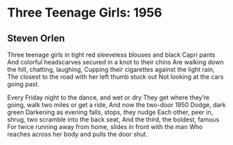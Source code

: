 # Three Teenage Girls: 1956
## Steven Orlen
Three teenage girls in tight red sleeveless blouses and black Capri pants
And colorful headscarves secured in a knot to their chins
Are walking down the hill, chatting, laughing,
Cupping their cigarettes against the light rain,
The closest to the road with her left thumb stuck out
Not looking at the cars going past.

Every Friday night to the dance, and wet or dry
They get where they’re going, walk two miles or get a ride,
And now the two-door 1950 Dodge, dark green
Darkening as evening falls, stops, they nudge
Each other, peer in, shrug, two scramble into the back seat,
And the third, the boldest, famous
For twice running away from home, slides in front with the man
Who reaches across her body and pulls the door shut.